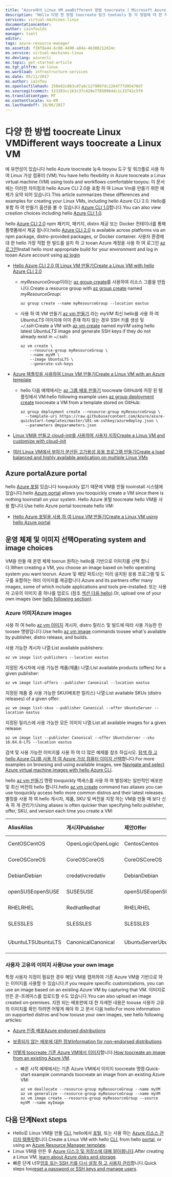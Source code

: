 ```yaml
---
title: "Azure에서 Linux VM aaaDifferent 방법 toocreate | Microsoft Azure"
description: "Hello 다양 한 방법 toocreate 링크 tootools 등 각 방법에 대 한 자습서는 Azure에서 Linux 가상 컴퓨터에 알아봅니다."
services: virtual-machines-linux
documentationcenter: 
author: iainfoulds
manager: timlt
editor: 
tags: azure-resource-manager
ms.assetid: f38f8a44-6c88-4490-a84a-46388212d24c
ms.service: virtual-machines-linux
ms.devlang: azurecli
ms.topic: get-started-article
ms.tgt_pltfrm: vm-linux
ms.workload: infrastructure-services
ms.date: 05/11/2017
ms.author: iainfou
ms.openlocfilehash: 250e92c063c87a8c1279097dc2264777d95478d7
ms.sourcegitcommit: 523283cc1b3c37c428e77850964dc1c33742c5f0
ms.translationtype: MT
ms.contentlocale: ko-KR
ms.lasthandoff: 10/06/2017
---
```

# <a name="different-ways-toocreate-a-linux-vm"></a><span data-ttu-id="184d7-103">다양 한 방법 toocreate Linux VM</span><span class="sxs-lookup"><span data-stu-id="184d7-103">Different ways toocreate a Linux VM</span></span>
<span data-ttu-id="184d7-104">에 유연성이 있습니다 hello Azure toocreate 능숙 tooyou 도구 및 워크플로 사용 하 여 Linux 가상 컴퓨터 (VM).</span><span class="sxs-lookup"><span data-stu-id="184d7-104">You have hello flexibility in Azure toocreate a Linux virtual machine (VM) using tools and workflows comfortable tooyou.</span></span> <span data-ttu-id="184d7-105">이 문서에는 이러한 차이점과 hello Azure CLI 2.0을 포함 하 여 Linux Vm을 만들기 위한 예제가 요약 되어 있습니다.</span><span class="sxs-lookup"><span data-stu-id="184d7-105">This article summarizes these differences and examples for creating your Linux VMs, including hello Azure CLI 2.0.</span></span> <span data-ttu-id="184d7-106">Hello를 포함 하 여 만들기 옵션을 볼 수 있습니다 [Azure CLI 1.0](creation-choices-nodejs.md)합니다.</span><span class="sxs-lookup"><span data-stu-id="184d7-106">You can also view creation choices including hello [Azure CLI 1.0](creation-choices-nodejs.md).</span></span>

<span data-ttu-id="184d7-107">hello [Azure CLI 2.0](/cli/azure/install-az-cli2) npm 패키지, 패키지, distro 제공 또는 Docker 컨테이너를 통해 플랫폼에서 제공 됩니다.</span><span class="sxs-lookup"><span data-stu-id="184d7-107">hello [Azure CLI 2.0](/cli/azure/install-az-cli2) is available across platforms via an npm package, distro-provided packages, or Docker container.</span></span> <span data-ttu-id="184d7-108">사용자 환경에 대 한 hello 가장 적합 한 빌드를 설치 하 고 tooan Azure 계정을 사용 하 여 로그인 [az 로그인](/cli/azure/#login)</span><span class="sxs-lookup"><span data-stu-id="184d7-108">Install hello most appropriate build for your environment and log in tooan Azure account using [az login](/cli/azure/#login)</span></span>

* [<span data-ttu-id="184d7-109">Hello Azure CLI 2.0 여 Linux VM 만들기</span><span class="sxs-lookup"><span data-stu-id="184d7-109">Create a Linux VM with hello Azure CLI 2.0</span></span>](quick-create-cli.md)
  
  * <span data-ttu-id="184d7-110">*myResourceGroup*이라는 [az group create](/cli/azure/group#create)를 사용하여 리소스 그룹을 만듭니다.</span><span class="sxs-lookup"><span data-stu-id="184d7-110">Create a resource group with [az group create](/cli/azure/group#create) named *myResourceGroup*:</span></span> 
   
    ```azurecli
    az group create --name myResourceGroup --location eastus
    ```
    
  * <span data-ttu-id="184d7-111">사용 하 여 VM 만들기 [az vm 만들기](/cli/azure/vm#create) 라는 *myVM* 최신 hello를 사용 하 여 *UbuntuLTS* 이미지에 이미 존재 하지 않는 경우 SSH 키를 생성 및 *~/.ssh*:</span><span class="sxs-lookup"><span data-stu-id="184d7-111">Create a VM with [az vm create](/cli/azure/vm#create) named *myVM* using hello latest *UbuntuLTS* image and generate SSH keys if they do not already exist in *~/.ssh*:</span></span>

    ```azurecli
    az vm create \
        --resource-group myResourceGroup \
        --name myVM \
        --image UbuntuLTS \
        --generate-ssh-keys
    ```

* [<span data-ttu-id="184d7-112">Azure 템플릿을 사용하여 Linux VM 만들기</span><span class="sxs-lookup"><span data-stu-id="184d7-112">Create a Linux VM with an Azure template</span></span>](create-ssh-secured-vm-from-template.md)
  
  * <span data-ttu-id="184d7-113">hello 다음 예제에서는 [az 그룹 배포 만들기](/cli/azure/group/deployment#create) toocreate GitHub에 저장 된 템플릿에서 VM:</span><span class="sxs-lookup"><span data-stu-id="184d7-113">hello following example uses [az group deployment create](/cli/azure/group/deployment#create) toocreate a VM from a template stored on GitHub:</span></span>
    
    ```azurecli
    az group deployment create --resource-group myResourceGroup \ 
      --template-uri https://raw.githubusercontent.com/Azure/azure-quickstart-templates/master/101-vm-sshkey/azuredeploy.json \
      --parameters @myparameters.json
    ```
* [<span data-ttu-id="184d7-114">Linux VM을 만들고 cloud-init를 사용하여 사용자 지정</span><span class="sxs-lookup"><span data-stu-id="184d7-114">Create a Linux VM and customize with cloud-init</span></span>](tutorial-automate-vm-deployment.md)

* [<span data-ttu-id="184d7-115">여러 Linux VM에서 부하가 분산된 고가용성 응용 프로그램 만들기</span><span class="sxs-lookup"><span data-stu-id="184d7-115">Create a load balanced and highly available application on multiple Linux VMs</span></span>](tutorial-load-balancer.md)


## <a name="azure-portal"></a><span data-ttu-id="184d7-116">Azure portal</span><span class="sxs-lookup"><span data-stu-id="184d7-116">Azure portal</span></span>
<span data-ttu-id="184d7-117">hello [Azure 포털](https://portal.azure.com) 있습니다 tooquickly 없기 때문에 VM을 만들 tooinstall 시스템에 있습니다.</span><span class="sxs-lookup"><span data-stu-id="184d7-117">hello [Azure portal](https://portal.azure.com) allows you tooquickly create a VM since there is nothing tooinstall on your system.</span></span> <span data-ttu-id="184d7-118">Hello Azure 포털 toocreate hello VM을 사용 합니다.</span><span class="sxs-lookup"><span data-stu-id="184d7-118">Use hello Azure portal toocreate hello VM:</span></span>

* [<span data-ttu-id="184d7-119">Hello Azure 포털을 사용 하 여 Linux VM 만들기</span><span class="sxs-lookup"><span data-stu-id="184d7-119">Create a Linux VM using hello Azure portal</span></span>](quick-create-portal.md) 


## <a name="operating-system-and-image-choices"></a><span data-ttu-id="184d7-120">운영 체제 및 이미지 선택</span><span class="sxs-lookup"><span data-stu-id="184d7-120">Operating system and image choices</span></span>
<span data-ttu-id="184d7-121">VM을 만들 때 운영 체제 toorun 원하는 hello를 기반으로 이미지를 선택 합니다.</span><span class="sxs-lookup"><span data-stu-id="184d7-121">When creating a VM, you choose an image based on hello operating system you want toorun.</span></span> <span data-ttu-id="184d7-122">Azure 및 해당 파트너는 미리 설치된 응용 프로그램 및 도구를 포함하는 여러 이미지를 제공합니다.</span><span class="sxs-lookup"><span data-stu-id="184d7-122">Azure and its partners offer many images, some of which include applications and tools pre-installed.</span></span> <span data-ttu-id="184d7-123">또는 사용자 고유의 이미지 중 하나를 업로드 (참조 [섹션 다음 hello](#use-your-own-image)).</span><span class="sxs-lookup"><span data-stu-id="184d7-123">Or, upload one of your own images (see [hello following section](#use-your-own-image)).</span></span>

### <a name="azure-images"></a><span data-ttu-id="184d7-124">Azure 이미지</span><span class="sxs-lookup"><span data-stu-id="184d7-124">Azure images</span></span>
<span data-ttu-id="184d7-125">사용 하 여 hello [az vm 이미지](/cli/azure/vm/image) 게시자, distro 릴리스 및 빌드에 따라 사용 가능한 란 toosee 명령입니다.</span><span class="sxs-lookup"><span data-stu-id="184d7-125">Use hello [az vm image](/cli/azure/vm/image) commands toosee what's available by publisher, distro release, and builds.</span></span>

<span data-ttu-id="184d7-126">사용 가능한 게시자 나열:</span><span class="sxs-lookup"><span data-stu-id="184d7-126">List available publishers:</span></span>

```azurecli
az vm image list-publishers --location eastus
```

<span data-ttu-id="184d7-127">지정된 게시자에 사용 가능한 제품(제품) 나열:</span><span class="sxs-lookup"><span data-stu-id="184d7-127">List available products (offers) for a given publisher:</span></span>

```azurecli
az vm image list-offers --publisher Canonical --location eastus
```

<span data-ttu-id="184d7-128">지정된 제품 중 사용 가능한 SKU(배포판 릴리스) 나열:</span><span class="sxs-lookup"><span data-stu-id="184d7-128">List available SKUs (distro releases) of a given offer:</span></span>

```azurecli
az vm image list-skus --publisher Canonical --offer UbuntuServer --location eastus
```

<span data-ttu-id="184d7-129">지정된 릴리스에 사용 가능한 모든 이미지 나열:</span><span class="sxs-lookup"><span data-stu-id="184d7-129">List all available images for a given release:</span></span>

```azurecli
az vm image list --publisher Canonical --offer UbuntuServer --sku 16.04.0-LTS --location eastus
```

<span data-ttu-id="184d7-130">검색 및 사용 가능한 이미지를 사용 하 여 더 많은 예제를 참조 하십시오. [탐색 하 고 hello Azure CLI를 사용 하 여 Azure 가상 컴퓨터 이미지 선택](cli-ps-findimage.md)합니다.</span><span class="sxs-lookup"><span data-stu-id="184d7-130">For more examples on browsing and using available images, see [Navigate and select Azure virtual machine images with hello Azure CLI](cli-ps-findimage.md).</span></span>

<span data-ttu-id="184d7-131">hello [az vm 만들기](/cli/azure/vm#create) 명령 tooquickly 액세스를 사용 하 여 별칭에는 일반적인 배포판 및 최신 버전의 hello 합니다.</span><span class="sxs-lookup"><span data-stu-id="184d7-131">hello [az vm create](/cli/azure/vm#create) command has aliases you can use tooquickly access hello more common distros and their latest releases.</span></span> <span data-ttu-id="184d7-132">별칭을 사용 하 여 hello 게시자, 제품, SKU 및 버전을 지정 하는 VM을 만들 때 보다 신속 하 게 관리가:</span><span class="sxs-lookup"><span data-stu-id="184d7-132">Using aliases is often quicker than specifying hello publisher, offer, SKU, and version each time you create a VM:</span></span>

| <span data-ttu-id="184d7-133">Alias</span><span class="sxs-lookup"><span data-stu-id="184d7-133">Alias</span></span> | <span data-ttu-id="184d7-134">게시자</span><span class="sxs-lookup"><span data-stu-id="184d7-134">Publisher</span></span> | <span data-ttu-id="184d7-135">제안</span><span class="sxs-lookup"><span data-stu-id="184d7-135">Offer</span></span> | <span data-ttu-id="184d7-136">SKU</span><span class="sxs-lookup"><span data-stu-id="184d7-136">SKU</span></span> | <span data-ttu-id="184d7-137">버전</span><span class="sxs-lookup"><span data-stu-id="184d7-137">Version</span></span> |
|:--- |:--- |:--- |:--- |:--- |
| <span data-ttu-id="184d7-138">CentOS</span><span class="sxs-lookup"><span data-stu-id="184d7-138">CentOS</span></span> |<span data-ttu-id="184d7-139">OpenLogic</span><span class="sxs-lookup"><span data-stu-id="184d7-139">OpenLogic</span></span> |<span data-ttu-id="184d7-140">Centos</span><span class="sxs-lookup"><span data-stu-id="184d7-140">Centos</span></span> |<span data-ttu-id="184d7-141">7.2</span><span class="sxs-lookup"><span data-stu-id="184d7-141">7.2</span></span> |<span data-ttu-id="184d7-142">최신</span><span class="sxs-lookup"><span data-stu-id="184d7-142">latest</span></span> |
| <span data-ttu-id="184d7-143">CoreOS</span><span class="sxs-lookup"><span data-stu-id="184d7-143">CoreOS</span></span> |<span data-ttu-id="184d7-144">CoreOS</span><span class="sxs-lookup"><span data-stu-id="184d7-144">CoreOS</span></span> |<span data-ttu-id="184d7-145">CoreOS</span><span class="sxs-lookup"><span data-stu-id="184d7-145">CoreOS</span></span> |<span data-ttu-id="184d7-146">Stable</span><span class="sxs-lookup"><span data-stu-id="184d7-146">Stable</span></span> |<span data-ttu-id="184d7-147">최신</span><span class="sxs-lookup"><span data-stu-id="184d7-147">latest</span></span> |
| <span data-ttu-id="184d7-148">Debian</span><span class="sxs-lookup"><span data-stu-id="184d7-148">Debian</span></span> |<span data-ttu-id="184d7-149">credativ</span><span class="sxs-lookup"><span data-stu-id="184d7-149">credativ</span></span> |<span data-ttu-id="184d7-150">Debian</span><span class="sxs-lookup"><span data-stu-id="184d7-150">Debian</span></span> |<span data-ttu-id="184d7-151">8</span><span class="sxs-lookup"><span data-stu-id="184d7-151">8</span></span> |<span data-ttu-id="184d7-152">최신</span><span class="sxs-lookup"><span data-stu-id="184d7-152">latest</span></span> |
| <span data-ttu-id="184d7-153">openSUSE</span><span class="sxs-lookup"><span data-stu-id="184d7-153">openSUSE</span></span> |<span data-ttu-id="184d7-154">SUSE</span><span class="sxs-lookup"><span data-stu-id="184d7-154">SUSE</span></span> |<span data-ttu-id="184d7-155">openSUSE</span><span class="sxs-lookup"><span data-stu-id="184d7-155">openSUSE</span></span> |<span data-ttu-id="184d7-156">13.2</span><span class="sxs-lookup"><span data-stu-id="184d7-156">13.2</span></span> |<span data-ttu-id="184d7-157">최신</span><span class="sxs-lookup"><span data-stu-id="184d7-157">latest</span></span> |
| <span data-ttu-id="184d7-158">RHEL</span><span class="sxs-lookup"><span data-stu-id="184d7-158">RHEL</span></span> |<span data-ttu-id="184d7-159">Redhat</span><span class="sxs-lookup"><span data-stu-id="184d7-159">Redhat</span></span> |<span data-ttu-id="184d7-160">RHEL</span><span class="sxs-lookup"><span data-stu-id="184d7-160">RHEL</span></span> |<span data-ttu-id="184d7-161">7.2</span><span class="sxs-lookup"><span data-stu-id="184d7-161">7.2</span></span> |<span data-ttu-id="184d7-162">최신</span><span class="sxs-lookup"><span data-stu-id="184d7-162">latest</span></span> |
| <span data-ttu-id="184d7-163">SLES</span><span class="sxs-lookup"><span data-stu-id="184d7-163">SLES</span></span> |<span data-ttu-id="184d7-164">SLES</span><span class="sxs-lookup"><span data-stu-id="184d7-164">SLES</span></span> |<span data-ttu-id="184d7-165">SLES</span><span class="sxs-lookup"><span data-stu-id="184d7-165">SLES</span></span> |<span data-ttu-id="184d7-166">12-SP1</span><span class="sxs-lookup"><span data-stu-id="184d7-166">12-SP1</span></span> |<span data-ttu-id="184d7-167">최신</span><span class="sxs-lookup"><span data-stu-id="184d7-167">latest</span></span> |
| <span data-ttu-id="184d7-168">UbuntuLTS</span><span class="sxs-lookup"><span data-stu-id="184d7-168">UbuntuLTS</span></span> |<span data-ttu-id="184d7-169">Canonical</span><span class="sxs-lookup"><span data-stu-id="184d7-169">Canonical</span></span> |<span data-ttu-id="184d7-170">UbuntuServer</span><span class="sxs-lookup"><span data-stu-id="184d7-170">UbuntuServer</span></span> |<span data-ttu-id="184d7-171">14.04.4-LTS</span><span class="sxs-lookup"><span data-stu-id="184d7-171">14.04.4-LTS</span></span> |<span data-ttu-id="184d7-172">최신</span><span class="sxs-lookup"><span data-stu-id="184d7-172">latest</span></span> |

### <a name="use-your-own-image"></a><span data-ttu-id="184d7-173">사용자 고유의 이미지 사용</span><span class="sxs-lookup"><span data-stu-id="184d7-173">Use your own image</span></span>
<span data-ttu-id="184d7-174">특정 사용자 지정이 필요한 경우 해당 VM을 캡처하여 기존 Azure VM을 기반으로 하는 이미지를 사용할 수 있습니다.</span><span class="sxs-lookup"><span data-stu-id="184d7-174">If you require specific customizations, you can use an image based on an existing Azure VM by capturing that VM.</span></span> <span data-ttu-id="184d7-175">이미지로 만든 온-프레미스를 업로드할 수도 있습니다.</span><span class="sxs-lookup"><span data-stu-id="184d7-175">You can also upload an image created on-premises.</span></span> <span data-ttu-id="184d7-176">지원 되는 배포판에 대 한 자세한 내용은 toouse 사용자 고유의 이미지를 확인 하려면 어떻게 해야 하 고 문서 다음 hello:</span><span class="sxs-lookup"><span data-stu-id="184d7-176">For more information on supported distros and how toouse your own images, see hello following articles:</span></span>

* [<span data-ttu-id="184d7-177">Azure 인증 배포</span><span class="sxs-lookup"><span data-stu-id="184d7-177">Azure endorsed distributions</span></span>](endorsed-distros.md)
* [<span data-ttu-id="184d7-178">보증되지 않는 배포에 대한 정보</span><span class="sxs-lookup"><span data-stu-id="184d7-178">Information for non-endorsed distributions</span></span>](create-upload-generic.md)
* <span data-ttu-id="184d7-179">[어떻게 toocreate 기존 Azure VM에서 이미지](tutorial-custom-images.md)합니다.</span><span class="sxs-lookup"><span data-stu-id="184d7-179">[How toocreate an image from an existing Azure VM](tutorial-custom-images.md).</span></span>
  
  * <span data-ttu-id="184d7-180">빠른 시작 예제에서는 기존 Azure VM에서 이미지 toocreate 명령:</span><span class="sxs-lookup"><span data-stu-id="184d7-180">Quick-start example commands toocreate an image from an existing Azure VM:</span></span>
    
    ```azurecli
    az vm deallocate --resource-group myResourceGroup --name myVM
    az vm generalize --resource-group myResourceGroup --name myVM
    az vm image create --resource-group myResourceGroup --source myVM --name myImage
    ```

## <a name="next-steps"></a><span data-ttu-id="184d7-181">다음 단계</span><span class="sxs-lookup"><span data-stu-id="184d7-181">Next steps</span></span>
* <span data-ttu-id="184d7-182">Hello로 Linux VM을 만들 [CLI](quick-create-cli.md), hello에서 [포털](quick-create-portal.md), 또는 사용 하는 [Azure 리소스 관리자 템플릿](../windows/cli-deploy-templates.md)합니다.</span><span class="sxs-lookup"><span data-stu-id="184d7-182">Create a Linux VM with hello [CLI](quick-create-cli.md), from hello [portal](quick-create-portal.md), or using an [Azure Resource Manager template](../windows/cli-deploy-templates.md).</span></span>
* <span data-ttu-id="184d7-183">Linux VM을 만든 후 [Azure 디스크 및 저장소에 대해 알아봅니다](tutorial-manage-disks.md).</span><span class="sxs-lookup"><span data-stu-id="184d7-183">After creating a Linux VM, [learn about Azure disks and storage](tutorial-manage-disks.md).</span></span>
* <span data-ttu-id="184d7-184">빠른 단계 너무[암호 또는 SSH 키를 다시 설정 하 고 사용자 관리](using-vmaccess-extension.md)합니다.</span><span class="sxs-lookup"><span data-stu-id="184d7-184">Quick steps too[reset a password or SSH keys and manage users](using-vmaccess-extension.md).</span></span>
